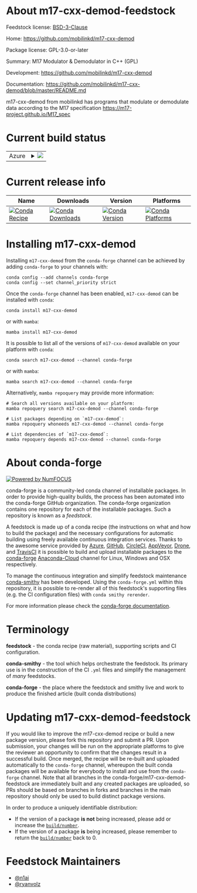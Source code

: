 About m17-cxx-demod-feedstock
=============================

Feedstock license: [BSD-3-Clause](https://github.com/conda-forge/m17-cxx-demod-feedstock/blob/main/LICENSE.txt)

Home: https://github.com/mobilinkd/m17-cxx-demod

Package license: GPL-3.0-or-later

Summary: M17 Modulator & Demodulator in C++ (GPL)

Development: https://github.com/mobilinkd/m17-cxx-demod

Documentation: https://github.com/mobilinkd/m17-cxx-demod/blob/master/README.md

m17-cxx-demod from mobilinkd has programs that modulate or demodulate data according to the M17 specification https://m17-project.github.io/M17_spec


Current build status
====================


<table>
    
  <tr>
    <td>Azure</td>
    <td>
      <details>
        <summary>
          <a href="https://dev.azure.com/conda-forge/feedstock-builds/_build/latest?definitionId=15610&branchName=main">
            <img src="https://dev.azure.com/conda-forge/feedstock-builds/_apis/build/status/m17-cxx-demod-feedstock?branchName=main">
          </a>
        </summary>
        <table>
          <thead><tr><th>Variant</th><th>Status</th></tr></thead>
          <tbody><tr>
              <td>linux_64</td>
              <td>
                <a href="https://dev.azure.com/conda-forge/feedstock-builds/_build/latest?definitionId=15610&branchName=main">
                  <img src="https://dev.azure.com/conda-forge/feedstock-builds/_apis/build/status/m17-cxx-demod-feedstock?branchName=main&jobName=linux&configuration=linux%20linux_64_" alt="variant">
                </a>
              </td>
            </tr><tr>
              <td>linux_aarch64</td>
              <td>
                <a href="https://dev.azure.com/conda-forge/feedstock-builds/_build/latest?definitionId=15610&branchName=main">
                  <img src="https://dev.azure.com/conda-forge/feedstock-builds/_apis/build/status/m17-cxx-demod-feedstock?branchName=main&jobName=linux&configuration=linux%20linux_aarch64_" alt="variant">
                </a>
              </td>
            </tr><tr>
              <td>linux_ppc64le</td>
              <td>
                <a href="https://dev.azure.com/conda-forge/feedstock-builds/_build/latest?definitionId=15610&branchName=main">
                  <img src="https://dev.azure.com/conda-forge/feedstock-builds/_apis/build/status/m17-cxx-demod-feedstock?branchName=main&jobName=linux&configuration=linux%20linux_ppc64le_" alt="variant">
                </a>
              </td>
            </tr><tr>
              <td>osx_64</td>
              <td>
                <a href="https://dev.azure.com/conda-forge/feedstock-builds/_build/latest?definitionId=15610&branchName=main">
                  <img src="https://dev.azure.com/conda-forge/feedstock-builds/_apis/build/status/m17-cxx-demod-feedstock?branchName=main&jobName=osx&configuration=osx%20osx_64_" alt="variant">
                </a>
              </td>
            </tr><tr>
              <td>osx_arm64</td>
              <td>
                <a href="https://dev.azure.com/conda-forge/feedstock-builds/_build/latest?definitionId=15610&branchName=main">
                  <img src="https://dev.azure.com/conda-forge/feedstock-builds/_apis/build/status/m17-cxx-demod-feedstock?branchName=main&jobName=osx&configuration=osx%20osx_arm64_" alt="variant">
                </a>
              </td>
            </tr><tr>
              <td>win_64</td>
              <td>
                <a href="https://dev.azure.com/conda-forge/feedstock-builds/_build/latest?definitionId=15610&branchName=main">
                  <img src="https://dev.azure.com/conda-forge/feedstock-builds/_apis/build/status/m17-cxx-demod-feedstock?branchName=main&jobName=win&configuration=win%20win_64_" alt="variant">
                </a>
              </td>
            </tr>
          </tbody>
        </table>
      </details>
    </td>
  </tr>
</table>

Current release info
====================

| Name | Downloads | Version | Platforms |
| --- | --- | --- | --- |
| [![Conda Recipe](https://img.shields.io/badge/recipe-m17--cxx--demod-green.svg)](https://anaconda.org/conda-forge/m17-cxx-demod) | [![Conda Downloads](https://img.shields.io/conda/dn/conda-forge/m17-cxx-demod.svg)](https://anaconda.org/conda-forge/m17-cxx-demod) | [![Conda Version](https://img.shields.io/conda/vn/conda-forge/m17-cxx-demod.svg)](https://anaconda.org/conda-forge/m17-cxx-demod) | [![Conda Platforms](https://img.shields.io/conda/pn/conda-forge/m17-cxx-demod.svg)](https://anaconda.org/conda-forge/m17-cxx-demod) |

Installing m17-cxx-demod
========================

Installing `m17-cxx-demod` from the `conda-forge` channel can be achieved by adding `conda-forge` to your channels with:

```
conda config --add channels conda-forge
conda config --set channel_priority strict
```

Once the `conda-forge` channel has been enabled, `m17-cxx-demod` can be installed with `conda`:

```
conda install m17-cxx-demod
```

or with `mamba`:

```
mamba install m17-cxx-demod
```

It is possible to list all of the versions of `m17-cxx-demod` available on your platform with `conda`:

```
conda search m17-cxx-demod --channel conda-forge
```

or with `mamba`:

```
mamba search m17-cxx-demod --channel conda-forge
```

Alternatively, `mamba repoquery` may provide more information:

```
# Search all versions available on your platform:
mamba repoquery search m17-cxx-demod --channel conda-forge

# List packages depending on `m17-cxx-demod`:
mamba repoquery whoneeds m17-cxx-demod --channel conda-forge

# List dependencies of `m17-cxx-demod`:
mamba repoquery depends m17-cxx-demod --channel conda-forge
```


About conda-forge
=================

[![Powered by
NumFOCUS](https://img.shields.io/badge/powered%20by-NumFOCUS-orange.svg?style=flat&colorA=E1523D&colorB=007D8A)](https://numfocus.org)

conda-forge is a community-led conda channel of installable packages.
In order to provide high-quality builds, the process has been automated into the
conda-forge GitHub organization. The conda-forge organization contains one repository
for each of the installable packages. Such a repository is known as a *feedstock*.

A feedstock is made up of a conda recipe (the instructions on what and how to build
the package) and the necessary configurations for automatic building using freely
available continuous integration services. Thanks to the awesome service provided by
[Azure](https://azure.microsoft.com/en-us/services/devops/), [GitHub](https://github.com/),
[CircleCI](https://circleci.com/), [AppVeyor](https://www.appveyor.com/),
[Drone](https://cloud.drone.io/welcome), and [TravisCI](https://travis-ci.com/)
it is possible to build and upload installable packages to the
[conda-forge](https://anaconda.org/conda-forge) [Anaconda-Cloud](https://anaconda.org/)
channel for Linux, Windows and OSX respectively.

To manage the continuous integration and simplify feedstock maintenance
[conda-smithy](https://github.com/conda-forge/conda-smithy) has been developed.
Using the ``conda-forge.yml`` within this repository, it is possible to re-render all of
this feedstock's supporting files (e.g. the CI configuration files) with ``conda smithy rerender``.

For more information please check the [conda-forge documentation](https://conda-forge.org/docs/).

Terminology
===========

**feedstock** - the conda recipe (raw material), supporting scripts and CI configuration.

**conda-smithy** - the tool which helps orchestrate the feedstock.
                   Its primary use is in the construction of the CI ``.yml`` files
                   and simplify the management of *many* feedstocks.

**conda-forge** - the place where the feedstock and smithy live and work to
                  produce the finished article (built conda distributions)


Updating m17-cxx-demod-feedstock
================================

If you would like to improve the m17-cxx-demod recipe or build a new
package version, please fork this repository and submit a PR. Upon submission,
your changes will be run on the appropriate platforms to give the reviewer an
opportunity to confirm that the changes result in a successful build. Once
merged, the recipe will be re-built and uploaded automatically to the
`conda-forge` channel, whereupon the built conda packages will be available for
everybody to install and use from the `conda-forge` channel.
Note that all branches in the conda-forge/m17-cxx-demod-feedstock are
immediately built and any created packages are uploaded, so PRs should be based
on branches in forks and branches in the main repository should only be used to
build distinct package versions.

In order to produce a uniquely identifiable distribution:
 * If the version of a package **is not** being increased, please add or increase
   the [``build/number``](https://docs.conda.io/projects/conda-build/en/latest/resources/define-metadata.html#build-number-and-string).
 * If the version of a package **is** being increased, please remember to return
   the [``build/number``](https://docs.conda.io/projects/conda-build/en/latest/resources/define-metadata.html#build-number-and-string)
   back to 0.

Feedstock Maintainers
=====================

* [@n1ai](https://github.com/n1ai/)
* [@ryanvolz](https://github.com/ryanvolz/)

